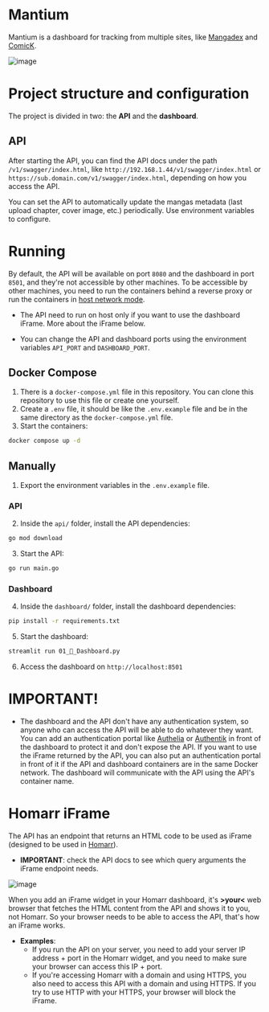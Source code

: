 # Mantium

Mantium is a dashboard for tracking from multiple sites, like [Mangadex](mangadex.org) and [ComicK](comick.io).

![image](https://github.com/diogovalentte/mantium/assets/49578155/69e5d417-e3c8-4a4e-9613-b47eff54ecce)

# Project structure and configuration

The project is divided in two: the **API** and the **dashboard**.

## API

After starting the API, you can find the API docs under the path `/v1/swagger/index.html`, like `http://192.168.1.44/v1/swagger/index.html` or `https://sub.domain.com/v1/swagger/index.html`, depending on how you access the API.

You can set the API to automatically update the mangas metadata (last upload chapter, cover image, etc.) periodically. Use environment variables to configure.

# Running

By default, the API will be available on port `8080` and the dashboard in port `8501`, and they're not accessible by other machines. To be accessible by other machines, you need to run the containers behind a reverse proxy or run the containers in [host network mode](https://docs.docker.com/network/drivers/host/).

- The API need to run on host only if you want to use the dashboard iFrame. More about the iFrame below.

- You can change the API and dashboard ports using the environment variables `API_PORT` and `DASHBOARD_PORT`.

## Docker Compose

1. There is a `docker-compose.yml` file in this repository. You can clone this repository to use this file or create one yourself.
1. Create a `.env` file, it should be like the `.env.example` file and be in the same directory as the `docker-compose.yml` file.
1. Start the containers:

```sh
docker compose up -d
```

## Manually

1. Export the environment variables in the `.env.example` file.

### API

2. Inside the `api/` folder, install the API dependencies:

```bash
go mod download
```

3. Start the API:

```bash
go run main.go
```

### Dashboard

4. Inside the `dashboard/` folder, install the dashboard dependencies:

```bash
pip install -r requirements.txt
```

5. Start the dashboard:

```bash
streamlit run 01_📖_Dashboard.py
```

6. Access the dashboard on `http://localhost:8501`

# IMPORTANT!

- The dashboard and the API don't have any authentication system, so anyone who can access the API will be able to do whatever they want. You can add an authentication portal like [Authelia](https://github.com/authelia/authelia) or [Authentik](https://github.com/goauthentik/authentik) in front of the dashboard to protect it and don't expose the API. If you want to use the iFrame returned by the API, you can also put an authentication portal in front of it if the API and dashboard containers are in the same Docker network. The dashboard will communicate with the API using the API's container name.

# Homarr iFrame

The API has an endpoint that returns an HTML code to be used as iFrame (designed to be used in [Homarr](https://github.com/ajnart/homarr)).

- **IMPORTANT**: check the API docs to see which query arguments the iFrame endpoint needs.

![image](https://github.com/diogovalentte/mantium/assets/49578155/188ab83a-57a4-400d-92c6-1f935728ef50)

When you add an iFrame widget in your Homarr dashboard, it's **>your<** web browser that fetches the HTML content from the API and shows it to you, not Homarr. So your browser needs to be able to access the API, that's how an iFrame works.

- **Examples**:
  - If you run the API on your server, you need to add your server IP address + port in the Homarr widget, and you need to make sure your browser can access this IP + port.
  - If you're accessing Homarr with a domain and using HTTPS, you also need to access this API with a domain and using HTTPS. If you try to use HTTP with your HTTPS, your browser will block the iFrame.
